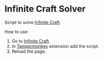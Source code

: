 # Infinite Craft Solver
Script to solve [Infinite Craft](https://neal.fun/infinite-craft/).

How to use:
1. Go to [Infinite Craft](https://neal.fun/infinite-craft/).
2. In [Tampermonkey](https://www.tampermonkey.net/) extension add the script.
3. Reload the page.
